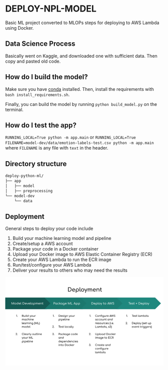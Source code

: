 # DEPLOY-NPL-MODEL
Basic ML project converted to MLOPs steps for deploying to AWS Lambda using Docker.

## Data Science Process
Basically went on Kaggle, and downloaded one with sufficient data. Then copy and pasted old code. 

## How do I build the model?

Make sure you have [conda](https://docs.conda.io/en/latest/miniconda.html) installed. Then, install the requirements with `bash install_requirements.sh`.

Finally, you can build the model by running `python build_model.py` on the terminal.

## How do I test the app?

`RUNNING_LOCAL=True python -m app.main`
or
`RUNNING_LOCAL=True FILENAME=model-dev/data/emotion-labels-test.csv python -m app.main`
where `FILENAME` is any file with `text` in the header.

## Directory structure

    deploy-python-ml/
    ├── app
    │   ├── model
    │   ├── preprocessing
    └── model-dev
        └── data

## Deployment

General steps to deploy your code include

1.  Build your machine learning model and pipeline
2.  Create/setup a AWS account
3.  Package your code in a Docker container
4.  Upload your Docker image to AWS Elastic Container Registry (ECR)
5.  Create your AWS Lambda to run the ECR image
6.  Run/test/configure your AWS Lambda
7.  Deliver your results to others who may need the results


![Deployment Process](images/diagram2.png)
